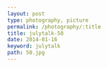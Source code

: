 ```yaml
---
layout: post
type: photography, picture
permalink: /photography/:title
title: julytalk-50
date: 2014-01-16
keyword: julytalk
path: 50.jpg
---
```




